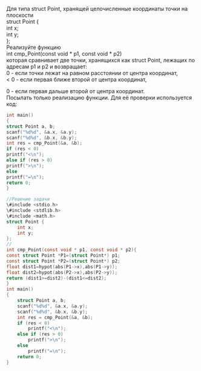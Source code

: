 Для типа struct Point, хранящей целочисленные координаты точки на плоскости  
struct Point {  
int x;  
int y;  
};  
Реализуйте функцию  
int cmp_Point(const void * p1, const void * p2)  
которая сравнивает две точки, хранящихся как struct Point, лежащих по адресам p1 и p2 и возвращает:  
0 - если точки лежат на равном расстоянии от центра координат,  
< 0 - если первая ближе второй от центра координат,  

0 - если первая дальше второй от центра координат.  
Посылать только реализацию функции. Для её проверки используется код:  
  

```C
int main()
{
struct Point a, b;
scanf("%d%d", &a.x, &a.y);
scanf("%d%d", &b.x, &b.y);
int res = cmp_Point(&a, &b);
if (res < 0)
printf("<\n");
else if (res > 0)
printf(">\n");
else
printf("=\n");
return 0;
}
```

```C
//Решение задачи
\#include <stdio.h>
\#include <stdlib.h>
\#include <math.h>
struct Point {
    int x;
    int y;
};
//
int cmp_Point(const void * p1, const void * p2){
const struct Point *P1=(struct Point*) p1;
const struct Point *P2=(struct Point*) p2;
float dist1=hypot(abs(P1->x),abs(P1->y));
float dist2=hypot(abs(P2->x),abs(P2->y));
return (dist1>=dist2)-(dist1<=dist2);
}
int main()
{
    struct Point a, b;
    scanf("%d%d", &a.x, &a.y);
    scanf("%d%d", &b.x, &b.y);
    int res = cmp_Point(&a, &b);
    if (res < 0)
        printf("<\n");
    else if (res > 0)
        printf(">\n");
    else
        printf("=\n");
    return 0;
}
```